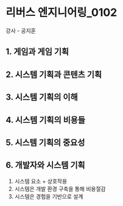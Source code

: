 # 리버스 엔지니어링_0102

강사 - 공지훈



## 1. 게임과 게임 기획





## 2. 시스템 기획과 콘텐츠 기획





## 3. 시스템 기획의 이해





## 4. 시스템 기획의 비용들





## 5. 시스템 기획의 중요성





## 6. 개발자와 시스템 기획







1. 시스템 요소 + 상호작용
2. 시스템은 개발 환경 구축을 통해 비용절감
3. 시스템은 경험을 기반으로 설계